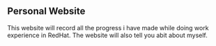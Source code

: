 ## Personal Website

This website will record all the progress i have made while doing work experience in RedHat. The website will also tell you abit about myself.